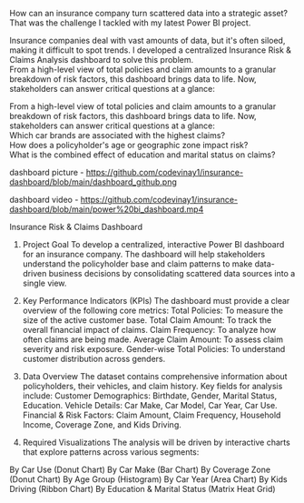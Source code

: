 How can an insurance company turn scattered data into a strategic asset? That was the challenge I tackled with my latest Power BI project.


Insurance companies deal with vast amounts of data, but it's often siloed, making it difficult to spot trends. I developed a centralized Insurance Risk & Claims Analysis dashboard to solve this problem.  
From a high-level view of total policies and claim amounts to a granular breakdown of risk factors, this dashboard brings data to life. Now, stakeholders can answer critical questions at a glance: 

From a high-level view of total policies and claim amounts to a granular breakdown of risk factors, this dashboard brings data to life. Now, stakeholders can answer critical questions at a glance:  
​Which car brands are associated with the highest claims?  
​How does a policyholder's age or geographic zone impact risk?  
​What is the combined effect of education and marital status on claims?



dashboard picture - https://github.com/codevinay1/insurance-dashboard/blob/main/dashboard_github.png

dashboard video - https://github.com/codevinay1/insurance-dashboard/blob/main/power%20bi_dashboard.mp4

Insurance Risk & Claims Dashboard

1. Project Goal
To develop a centralized, interactive Power BI dashboard for an insurance company. The dashboard will help stakeholders understand the policyholder base and claim patterns to make data-driven business decisions by consolidating scattered data sources into a single view.

2. Key Performance Indicators (KPIs)
The dashboard must provide a clear overview of the following core metrics:
Total Policies: To measure the size of the active customer base.
Total Claim Amount: To track the overall financial impact of claims.
Claim Frequency: To analyze how often claims are being made.
Average Claim Amount: To assess claim severity and risk exposure.
Gender-wise Total Policies: To understand customer distribution across genders.

3. Data Overview
The dataset contains comprehensive information about policyholders, their vehicles, and claim history. Key fields for analysis include:
Customer Demographics: Birthdate, Gender, Marital Status, Education.
Vehicle Details: Car Make, Car Model, Car Year, Car Use.
Financial & Risk Factors: Claim Amount, Claim Frequency, Household Income, Coverage Zone, and Kids Driving.

4. Required Visualizations
The analysis will be driven by interactive charts that explore patterns across various segments:

By Car Use (Donut Chart)
By Car Make (Bar Chart)
By Coverage Zone (Donut Chart)
By Age Group (Histogram)
By Car Year (Area Chart)
By Kids Driving (Ribbon Chart)
By Education & Marital Status (Matrix Heat Grid)
